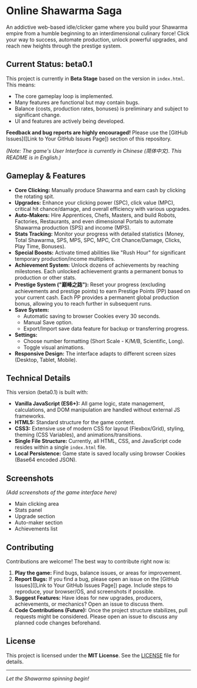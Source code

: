 # Online Shawarma Saga

An addictive web-based idle/clicker game where you build your Shawarma empire from a humble beginning to an interdimensional culinary force! Click your way to success, automate production, unlock powerful upgrades, and reach new heights through the prestige system.


## Current Status: beta0.1

  This project is currently in **Beta Stage** based on the version in `index.html`. This means:

*   The core gameplay loop is implemented.
*   Many features are functional but may contain bugs.
*   Balance (costs, production rates, bonuses) is preliminary and subject to significant change.
*   UI and features are actively being developed.

**Feedback and bug reports are highly encouraged!** Please use the [GitHub Issues]([Link to Your GitHub Issues Page]) section of this repository.

*(Note: The game's User Interface is currently in Chinese (简体中文). This README is in English.)*

## Gameplay & Features

*   **Core Clicking:** Manually produce Shawarma and earn cash by clicking the rotating spit.
*   **Upgrades:** Enhance your clicking power (SPC), click value (MPC), critical hit chance/damage, and overall efficiency with various upgrades.
*   **Auto-Makers:** Hire Apprentices, Chefs, Masters, and build Robots, Factories, Restaurants, and even dimensional Portals to automate Shawarma production (SPS) and income (MPS).
*   **Stats Tracking:** Monitor your progress with detailed statistics (Money, Total Shawarma, SPS, MPS, SPC, MPC, Crit Chance/Damage, Clicks, Play Time, Bonuses).
*   **Special Boosts:** Activate timed abilities like "Rush Hour" for significant temporary production/income multipliers.
*   **Achievement System:** Unlock dozens of achievements by reaching milestones. Each unlocked achievement grants a permanent bonus to production or other stats.
*   **Prestige System ("巅峰之路"):** Reset your progress (excluding achievements and prestige points) to earn Prestige Points (PP) based on your current cash. Each PP provides a permanent global production bonus, allowing you to reach further in subsequent runs.
*   **Save System:**
    *   Automatic saving to browser Cookies every 30 seconds.
    *   Manual Save option.
    *   Export/Import save data feature for backup or transferring progress.
*   **Settings:**
    *   Choose number formatting (Short Scale - K/M/B, Scientific, Long).
    *   Toggle visual animations.
*   **Responsive Design:** The interface adapts to different screen sizes (Desktop, Tablet, Mobile).

## Technical Details

This version (beta0.1) is built with:

*   **Vanilla JavaScript (ES6+):** All game logic, state management, calculations, and DOM manipulation are handled without external JS frameworks.
*   **HTML5:** Standard structure for the game content.
*   **CSS3:** Extensive use of modern CSS for layout (Flexbox/Grid), styling, theming (CSS Variables), and animations/transitions.
*   **Single File Structure:** Currently, all HTML, CSS, and JavaScript code resides within a single `index.html` file.
*   **Local Persistence:** Game state is saved locally using browser Cookies (Base64 encoded JSON).

## Screenshots

*(Add screenshots of the game interface here)*
*   Main clicking area
*   Stats panel
*   Upgrade section
*   Auto-maker section
*   Achievements list

## Contributing

Contributions are welcome! The best way to contribute right now is:

1.  **Play the game:** Find bugs, balance issues, or areas for improvement.
2.  **Report Bugs:** If you find a bug, please open an issue on the [GitHub Issues]([Link to Your GitHub Issues Page]) page. Include steps to reproduce, your browser/OS, and screenshots if possible.
3.  **Suggest Features:** Have ideas for new upgrades, producers, achievements, or mechanics? Open an issue to discuss them.
4.  **Code Contributions (Future):** Once the project structure stabilizes, pull requests might be considered. Please open an issue to discuss any planned code changes beforehand.

## License

This project is licensed under the **MIT License**. See the [LICENSE](LICENSE) file for details.

---

*Let the Shawarma spinning begin!*
